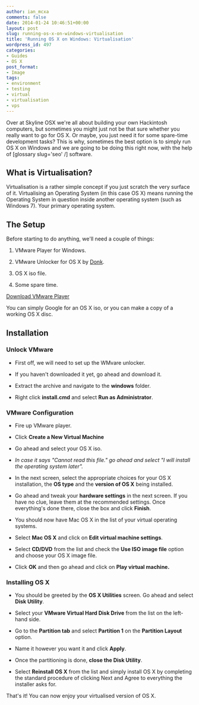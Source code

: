 ```yaml
---
author: ian_mcxa
comments: false
date: 2014-01-24 10:46:51+00:00
layout: post
slug: running-os-x-on-windows-virtualisation
title: 'Running OS X on Windows: Virtualisation'
wordpress_id: 497
categories:
- Guides
- OS X
post_format:
- Image
tags:
- environment
- testing
- virtual
- virtualisation
- vps
---
```


Over at Skyline OSX we're all about building your own Hackintosh computers, but sometimes you might just not be that sure whether you really want to go for OS X. Or maybe, you just need it for some spare-time development tasks? This is why, sometimes the best option is to simply run OS X on Windows and we are going to be doing this right now, with the help of [glossary slug='seo' /] software.


## What is Virtualisation?


Virtualisation is a rather simple concept if you just scratch the very surface of it. Virtualising an Operating System (in this case OS X) means running the Operating System in question inside another operating system (such as Windows 7). Your primary operating system.


## The Setup


Before starting to do anything, we'll need a couple of things:



	
  1. VMware Player for Windows.

	
  2. VMware Unlocker for OS X by [Donk](http://www.insanelymac.com/forum/user/142645-donk/).

	
  3. OS X iso file.

	
  4. Some spare time.


[Download VMware Player](https://my.vmware.com/web/vmware/free#desktop_end_user_computing/vmware_player/7_0)

You can simply Google for an OS X iso, or you can make a copy of a working OS X disc.


## Installation




### Unlock VMware





	
  * First off, we will need to set up the WMvare unlocker.

	
  * If you haven't downloaded it yet, go ahead and download it.

	
  * Extract the archive and navigate to the **windows** folder.

	
  * Right click **install.cmd** and select **Run as Administrator**. 




### VMware Configuration





	
  * Fire up VMware player.

	
  * Click **Create a New Virtual Machine**

	
  * Go ahead and select your OS X iso.

	
  * _In case it says "Cannot read this file." go ahead and select "I will install the operating system later"._

	
  * In the next screen, select the appropriate choices for your OS X installation, the **OS type** and the **version of OS X** being installed.

	
  * Go ahead and tweak your **hardware settings** in the next screen. If you have no clue, leave them at the recommended settings. Once everything's done there, close the box and click **Finish**.

	
  * You should now have Mac OS X in the list of your virtual operating systems.

	
  * Select **Mac OS X** and click on **Edit virtual machine settings**.

	
  * Select **CD/DVD** from the list and check the **Use ISO image file** option and choose your OS X image file.

	
  * Click **OK** and then go ahead and click on **Play virtual machine.**




### Installing OS X





	
  * You should be greeted by the **OS X Utilities** screen. Go ahead and select **Disk Utility**.

	
  * Select your **VMware Virtual Hard Disk Drive** from the list on the left-hand side.

	
  * Go to the **Partition tab** and select **Partition 1** on the **Partition Layout** option.

	
  * Name it however you want it and click **Apply**.

	
  * Once the partitioning is done, **close the Disk Utility**.

	
  * Select **Reinstall OS X** from the list and simply install OS X by completing the standard procedure of clicking Next and Agree to everything the installer asks for.


That's it! You can now enjoy your virtualised version of OS X. 
